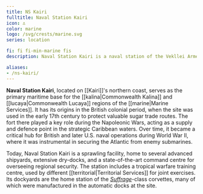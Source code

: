 ```yaml
---
title: NS Kairi
fulltitle: Naval Station Kairi
icon: ⚓️
color: marine
logo: /svg/crests/marine.svg
series: location

fi: fi fi-min-marine fis
description: Naval Station Kairi is a naval station of the Vekllei Armed Forces, located in the republic of Kairi.

aliases:
- /ns-kairi/
---
```

**Naval Station Kairi**, located on [[Kairi]]'s northern coast, serves as the primary maritime base for the [[kalina|Commonwealth Kalina]] and [[lucaya|Commonwealth Lucaya]] regions of the [[marine|Marine Services]]. It has its origins in the British colonial period, when the site was used in the early 17th century to protect valuable sugar trade routes. The fort there played a key role during the Napoleonic Wars, acting as a supply and defence point in the strategic Caribbean waters. Over time, it became a critical hub for British and later U.S. naval operations during World War II, where it was instrumental in securing the Atlantic from enemy submarines.

Today, Naval Station Kairi is a sprawling facility, home to several advanced shipyards, extensive dry-docks, and a state-of-the-art command centre for overseeing regional security. The station includes a tropical warfare training centre, used by different [[territorial|Territorial Services]] for joint exercises. Its dockyards are the home station of the [*Suffrage*](/suffrage-class/)-class corvettes, many of which were manufactured in the automatic docks at the site.